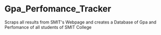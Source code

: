 # Gpa_Perfomance_Tracker
Scraps all results from SMIT's Webpage and creates a Database of Gpa and Perfomance of all students of SMIT College
